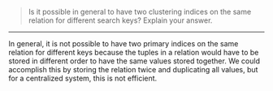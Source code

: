 > Is it possible in general to have two clustering indices on the same relation for 
> different search keys? Explain your answer. 

--------------------------------

In general, it is not possible to have two primary indices on the same relation for 
different keys because the tuples in a relation would have to be stored in different
order to have the same values stored together. We could accomplish this by storing the 
relation twice and duplicating all values, but for a centralized system, this is not 
efficient. 